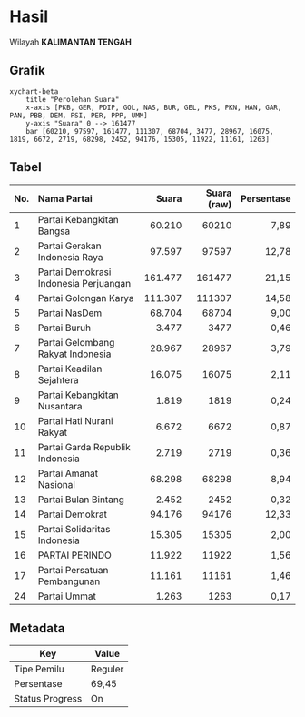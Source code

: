# Hasil

Wilayah **KALIMANTAN TENGAH**

## Grafik

```mermaid
xychart-beta
    title "Perolehan Suara"
    x-axis [PKB, GER, PDIP, GOL, NAS, BUR, GEL, PKS, PKN, HAN, GAR, PAN, PBB, DEM, PSI, PER, PPP, UMM]
    y-axis "Suara" 0 --> 161477
    bar [60210, 97597, 161477, 111307, 68704, 3477, 28967, 16075, 1819, 6672, 2719, 68298, 2452, 94176, 15305, 11922, 11161, 1263]
```

## Tabel

| No. | Nama Partai                           | Suara   | Suara (raw) | Persentase |
|:--- |:------------------------------------- | -------:| -----------:| ----------:|
| 1   | Partai Kebangkitan Bangsa             | 60.210  | 60210       | 7,89       |
| 2   | Partai Gerakan Indonesia Raya         | 97.597  | 97597       | 12,78      |
| 3   | Partai Demokrasi Indonesia Perjuangan | 161.477 | 161477      | 21,15      |
| 4   | Partai Golongan Karya                 | 111.307 | 111307      | 14,58      |
| 5   | Partai NasDem                         | 68.704  | 68704       | 9,00       |
| 6   | Partai Buruh                          | 3.477   | 3477        | 0,46       |
| 7   | Partai Gelombang Rakyat Indonesia     | 28.967  | 28967       | 3,79       |
| 8   | Partai Keadilan Sejahtera             | 16.075  | 16075       | 2,11       |
| 9   | Partai Kebangkitan Nusantara          | 1.819   | 1819        | 0,24       |
| 10  | Partai Hati Nurani Rakyat             | 6.672   | 6672        | 0,87       |
| 11  | Partai Garda Republik Indonesia       | 2.719   | 2719        | 0,36       |
| 12  | Partai Amanat Nasional                | 68.298  | 68298       | 8,94       |
| 13  | Partai Bulan Bintang                  | 2.452   | 2452        | 0,32       |
| 14  | Partai Demokrat                       | 94.176  | 94176       | 12,33      |
| 15  | Partai Solidaritas Indonesia          | 15.305  | 15305       | 2,00       |
| 16  | PARTAI PERINDO                        | 11.922  | 11922       | 1,56       |
| 17  | Partai Persatuan Pembangunan          | 11.161  | 11161       | 1,46       |
| 24  | Partai Ummat                          | 1.263   | 1263        | 0,17       |


## Metadata

| Key             | Value   |
| --------------- | ------- |
| Tipe Pemilu     | Reguler |
| Persentase      | 69,45   |
| Status Progress | On      |



